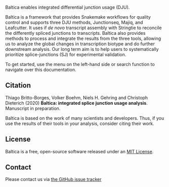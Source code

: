 Baltica enables integrated differential junction usage (DJU). 

Baltica is a framework that provides Snakemake workflows for quality control and supports three DJU methods, Junctionseq, Majiq, and Leafcutter. It uses if _de novo_ transcript assembly with Stringtie to reconcile the differently spliced junctions to transcripts. Baltica also provides methods to process and integrate the results from the three tools, allowing us to analyze the global changes in transcription biotype and do further downstream analysis. Our long term aim is to help users to systematically prioritize splice-junctions (SJ) for experimental validation.

To get started, use the menu on the left-hand side or search function to navigate over this documentation. 
  
## Citation

Thiago Britto-Borges, Volker Boehm, Niels H. Gehring and Christoph Dieterich (2020) __Baltica: integrated splice junction usage analysis__. 
Manuscript in preparation.

Baltica is based on the work of many scientists and developers. Thus, if you use the results of their tools in your analysis, consider citing their work.

## License
Baltica is a free, open-source software released under an [MIT License](https://github.com/dieterich-lab/Baltica/blob/master/LICENSE).

## Contact
Please contact us via [the GitHub issue tracker](https://github.com/dieterich-lab/Baltica/issues)
